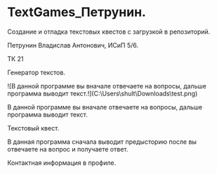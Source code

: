 # TextGames_Петрунин.
<p>Создание и отладка текстовых квестов с загрузкой в репозиторий.</p>
<p>Петрунин Владислав Антонович, ИСиП 5/6. </p>
<p>ТК 21</p>
<p>Генератор текстов.</p>
![В данной программе вы вначале отвечаете на вопросы, дальше программа выводит текст.!](C:\Users\shult\Downloads\test.png)
<p>В данной программе вы вначале отвечаете на вопросы, дальше программа выводит текст.</p>
<p>Текстовый квест.</p>
<p>В данная программа сначала выводит предысторию после вы отвечаете на вопрос и получаете ответ.</p>
<p>Контактная информация в профиле.</p>
